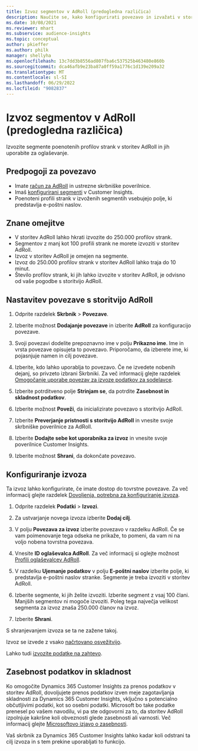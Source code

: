 ```yaml
---
title: Izvoz segmentov v AdRoll (predogledna različica)
description: Naučite se, kako konfigurirati povezavo in izvažati v storitev AdRoll.
ms.date: 10/08/2021
ms.reviewer: mhart
ms.subservice: audience-insights
ms.topic: conceptual
author: pkieffer
ms.author: philk
manager: shellyha
ms.openlocfilehash: 13c7dd3b8556ad807fba6c537525b463480e860b
ms.sourcegitcommit: dca46afb9e23ba87a0ff59a1776c1d139e209a32
ms.translationtype: MT
ms.contentlocale: sl-SI
ms.lasthandoff: 06/29/2022
ms.locfileid: "9082837"
---
```

# <a name="export-segments-to-adroll-preview"></a>Izvoz segmentov v AdRoll (predogledna različica)

Izvozite segmente poenotenih profilov strank v storitev AdRoll in jih uporabite za oglaševanje. 

## <a name="prerequisites-for-a-connection"></a>Predpogoji za povezavo

- Imate [račun za AdRoll](https://www.adroll.com/) in ustrezne skrbniške poverilnice.
- Imaš [konfigurirani segmenti](segments.md) v Customer Insights.
- Poenoteni profili strank v izvoženih segmentih vsebujejo polje, ki predstavlja e-poštni naslov.

## <a name="known-limitations"></a>Znane omejitve

- V storitev AdRoll lahko hkrati izvozite do 250.000 profilov strank.
- Segmentov z manj kot 100 profili strank ne morete izvoziti v storitev AdRoll. 
- Izvoz v storitev AdRoll je omejen na segmente.
- Izvoz do 250.000 profilov strank v storitev AdRoll lahko traja do 10 minut. 
- Število profilov strank, ki jih lahko izvozite v storitev AdRoll, je odvisno od vaše pogodbe s storitvijo AdRoll.

## <a name="set-up-connection-to-adroll"></a>Nastavitev povezave s storitvijo AdRoll

1. Odprite razdelek **Skrbnik** > **Povezave**.

1. Izberite možnost **Dodajanje povezave** in izberite **AdRoll** za konfiguracijo povezave.

1. Svoji povezavi dodelite prepoznavno ime v polju **Prikazno ime**. Ime in vrsta povezave opisujeta to povezavo. Priporočamo, da izberete ime, ki pojasnjuje namen in cilj povezave.

1. Izberite, kdo lahko uporablja to povezavo. Če ne izvedete nobenih dejanj, so privzeto izbrani Skrbniki. Za več informacij glejte razdelek [Omogočanje uporabe povezav za izvoze podatkov za sodelavce](connections.md#allow-contributors-to-use-a-connection-for-exports).

1. Izberite potrditveno polje **Strinjam se**, da potrdite **Zasebnost in skladnost podatkov**.

1. Izberite možnost **Poveži**, da inicializirate povezavo s storitvijo AdRoll.

1. Izberite **Preverjanje pristnosti s storitvijo AdRoll** in vnesite svoje skrbniške poverilnice za AdRoll. 

1. Izberite **Dodajte sebe kot uporabnika za izvoz** in vnesite svoje poverilnice Customer Insights.

1. Izberite možnost **Shrani**, da dokončate povezavo.

## <a name="configure-an-export"></a>Konfiguriranje izvoza

Ta izvoz lahko konfigurirate, če imate dostop do tovrstne povezave. Za več informacij glejte razdelek [Dovoljenja, potrebna za konfiguriranje izvoza](export-destinations.md#set-up-a-new-export).

1. Odprite razdelek **Podatki** > **Izvozi**.

1. Za ustvarjanje novega izvoza izberite **Dodaj cilj**.

1. V polju **Povezava za izvoz** izberite povezavo v razdelku AdRoll. Če se vam poimenovanje tega odseka ne prikaže, to pomeni, da vam ni na voljo nobena tovrstna povezava.

1. Vnesite **ID oglaševalca AdRoll**. Za več informacij si oglejte možnost [Profili oglaševalcev AdRoll](https://help.adroll.com/hc/articles/212011838-Advertiser-Profiles).

1. V razdelku **Ujemanje podatkov** v polju **E-poštni naslov** izberite polje, ki predstavlja e-poštni naslov stranke. Segmente je treba izvoziti v storitev AdRoll.

1. Izberite segmente, ki jih želite izvoziti. Izberite segment z vsaj 100 člani. Manjših segmentov ni mogoče izvoziti. Poleg tega največja velikost segmenta za izvoz znaša 250.000 članov na izvoz. 

1. Izberite **Shrani**.

S shranjevanjem izvoza se ta ne zažene takoj.

Izvoz se izvede z vsako [načrtovano osvežitvijo](system.md#schedule-tab). 

Lahko tudi [izvozite podatke na zahtevo](export-destinations.md#run-exports-on-demand). 


## <a name="data-privacy-and-compliance"></a>Zasebnost podatkov in skladnost

Ko omogočite Dynamics 365 Customer Insights za prenos podatkov v storitev AdRoll, dovoljujete prenos podatkov izven meje zagotavljanja skladnosti za Dynamics 365 Customer Insights, vključno s potencialno občutljivimi podatki, kot so osebni podatki. Microsoft bo take podatke prenesel po vašem navodilu, vi pa ste odgovorni za to, da storitev AdRoll izpolnjuje kakršne koli obveznosti glede zasebnosti ali varnosti. Več informacij glejte [Microsoftovo izjavo o zasebnosti](https://go.microsoft.com/fwlink/?linkid=396732).

Vaš skrbnik za Dynamics 365 Customer Insights lahko kadar koli odstrani ta cilj izvoza in s tem prekine uporabljati to funkcijo.
